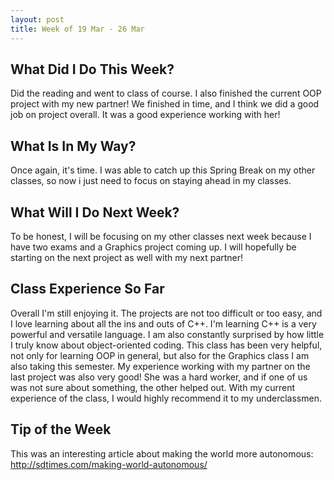 ```yaml
---
layout: post
title: Week of 19 Mar - 26 Mar
---
```


## What Did I Do This Week?

Did the reading and went to class of course. I also finished the current OOP project with my new partner! We finished in time, and I think we did a good job on project overall. It was a good experience working with her!

## What Is In My Way?

Once again, it's time. I was able to catch up this Spring Break on my other classes, so now i just need to focus on staying ahead in my classes. 

## What Will I Do Next Week?

To be honest, I will be focusing on my other classes next week because I have two exams and a Graphics project coming up. I will hopefully be starting on the next project as well with my next partner!

## Class Experience So Far

Overall I'm still enjoying it. The projects are not too difficult or too easy, and I love learning about all the ins and outs of C++. I'm learning C++ is a very powerful and versatile language. I am also constantly surprised by how little I truly know about object-oriented coding. This class has been very helpful, not only for learning OOP in general, but also for the Graphics class I am also taking this semester. My experience working with my partner on the last project was also very good! She was a hard worker, and if one of us was not sure about something, the other helped out. With my current experience of the class, I would highly recommend it to my underclassmen.

## Tip of the Week

This was an interesting article about making the world more autonomous: <http://sdtimes.com/making-world-autonomous/>
